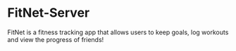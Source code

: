 # FitNet-Server
FitNet is a fitness tracking app that allows users to keep goals, log workouts and view the progress of friends!
